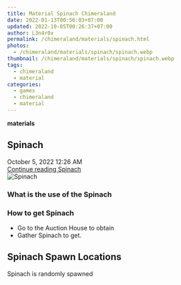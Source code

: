 ```yaml
---
title: Material Spinach Chimeraland
date: 2022-01-13T00:56:03+07:00
updated: 2022-10-05T00:26:37+07:00
author: L3n4r0x
permalink: /chimeraland/materials/spinach.html
photos:
  - /chimeraland/materials/spinach/spinach.webp
thumbnail: /chimeraland/materials/spinach/spinach.webp
tags:
  - chimeraland
  - material
categories:
  - games
  - chimeraland
  - material
---
```


<link
  rel="stylesheet"
  href="https://rawcdn.githack.com/dimaslanjaka/Web-Manajemen/870a349/css/bootstrap-5-3-0-alpha3-wrapper.css"
/>
<section id="bootstrap-wrapper">
  <div data-bs-theme="dark">
    <div
      class="row g-0 border rounded overflow-hidden flex-md-row mb-4 shadow-sm position-relative bg-dark text-light"
    >
      <div class="col p-4 d-flex flex-column position-static">
        <strong class="d-inline-block mb-2 text-success">materials</strong>
        <h2 class="mb-0">Spinach</h2>
        <div class="mb-1 text-muted">October 5, 2022 12:26 AM</div>
        <a
          href="/chimeraland/materials/spinach.html"
          class="stretched-link d-none text-primary"
          >Continue reading Spinach</a
        >
      </div>
      <div class="col-auto d-none d-md-block d-lg-block">
        <img
          src="https://www.webmanajemen.com/chimeraland/materials/spinach/spinach.webp"
          alt="Spinach"
        />
      </div>
    </div>
    <div class="row">
      <div class="col-lg-6 col-12 mb-2">
        <div class="card">
          <div class="card-body">
            <h3 class="card-title">What is the use of the Spinach</h3>
            <div class="card-text"><ul></ul></div>
          </div>
        </div>
      </div>
      <div class="col-lg-6 col-12 mb-2">
        <div class="card">
          <div class="card-body">
            <h3 class="card-title">How to get Spinach</h3>
            <div class="card-text">
              <ul>
                <li>Go to the Auction House to obtain</li>
                <li>Gather Spinach to get.</li>
              </ul>
            </div>
          </div>
        </div>
      </div>
      <div class="col-12 mb-2">
        <h2>Spinach Spawn Locations</h2>
        <p>Spinach is randomly spawned</p>
      </div>
    </div>
  </div>
</section>